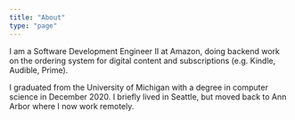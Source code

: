 ```yaml
---
title: "About"
type: "page"
---
```


I am a Software Development Engineer II at Amazon, doing backend work on the ordering system for digital content and subscriptions (e.g. Kindle, Audible, Prime).

I graduated from the University of Michigan with a degree in computer science in December 2020. I briefly lived in Seattle, but moved back to Ann Arbor where I now work remotely.
